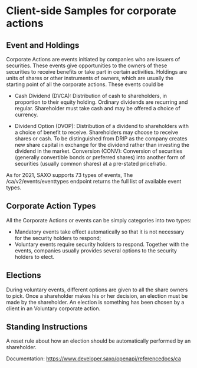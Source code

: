 # Client-side Samples for corporate actions

## Event and Holdings
Corporate Actions are events initiated by companies who are issuers of securities. These events give opportunities to the owners of these securities to receive benefits or take part in certain activities.  Holdings are units of shares or other instruments of owners, which are usually the starting point of all the corporate actions.
These events could be
- Cash Dividend (DVCA): Distribution of cash to shareholders, in proportion to their equity holding. Ordinary dividends are recurring and regular. Shareholder must take cash and may be offered a choice of currency.

- Dividend Option (DVOP): Distribution of a dividend to shareholders with a choice of benefit to receive. Shareholders may choose to receive shares or cash. To be distinguished from DRIP as the company creates new share capital in exchange for the dividend rather than investing the dividend in the market.
Conversion (CONV): Conversion of securities (generally convertible bonds or preferred shares) into another form of securities (usually common shares) at a pre-stated price/ratio.

As for 2021, SAXO supports 73 types of events, The /ca/v2/events/eventtypes endpoint returns the full list of available event types.


## Corporate Action Types
All the Corporate Actions or events can be simply categories into two types:

- Mandatory events take effect automatically so that it is not necessary for the security holders to respond;
- Voluntary events require security holders to respond. Together with the events, companies usually provides several options to the security holders to elect. 


## Elections
During voluntary events, different options are given to all the share owners to pick. Once a shareholder makes his or her decision, an election must be made by the shareholder. An election is something has been chosen by a client in an Voluntary corporate action. 


## Standing Instructions
A reset rule about how an election should be automatically performed by an shareholder. 


Documentation: https://www.developer.saxo/openapi/referencedocs/ca
